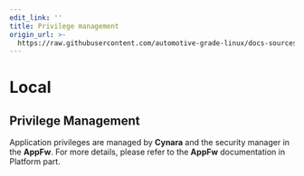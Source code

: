 ```yaml
---
edit_link: ''
title: Privilege management
origin_url: >-
  https://raw.githubusercontent.com/automotive-grade-linux/docs-sources/halibut/docs/security-blueprint/part-6/2-PrivilegeManagement.md
---
```


<!-- WARNING: This file is generated by fetch_docs.js using /home/boron/Documents/AGL/docs-webtemplate/site/_data/tocs/architecture/halibut/security_blueprint-security-blueprint-book.yml -->

# Local

## Privilege Management

Application privileges are managed by **Cynara** and the security manager in
the **AppFw**. For more details, please refer to the **AppFw** documentation
in Platform part.
